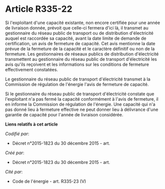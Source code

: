 # Article R335-22

Si l'exploitant d'une capacité existante, non encore certifiée pour une année de livraison donnée, prévoit que celle-ci
fermera d'ici là, il transmet au gestionnaire du réseau public de transport ou de distribution d'électricité auquel est
raccordée sa capacité, avant la date limite de demande de certification, un avis de fermeture de capacité. Cet avis mentionne
la date prévue de la fermeture de la capacité et le caractère définitif ou non de la fermeture. Les gestionnaires de réseaux
publics de distribution d'électricité transmettent au gestionnaire du réseau public de transport d'électricité les avis
qu'ils reçoivent et les informations sur les conditions de fermeture effectivement constatées.

Le gestionnaire du réseau public de transport d'électricité transmet à la Commission de régulation de l'énergie l'avis de
fermeture de capacité.

Si le gestionnaire du réseau public de transport d'électricité constate que l'exploitant n'a pas fermé la capacité
conformément à l'avis de fermeture, il en informe la Commission de régulation de l'énergie. Une capacité qui n'a pas donné
lieu à fermeture effective ne peut donner lieu à délivrance d'une garantie de capacité pour l'année de livraison considérée.

**Liens relatifs à cet article**

_Codifié par_:

  - Décret n°2015-1823 du 30 décembre 2015 - art.

_Créé par_:

  - Décret n°2015-1823 du 30 décembre 2015 - art.

_Cité par_:

  - Code de l'énergie - art. R335-23 (V)
